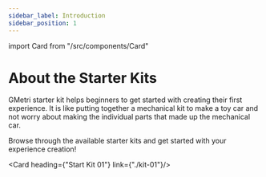 ```yaml
---
sidebar_label: Introduction
sidebar_position: 1
---
```

import Card from "/src/components/Card"

# About the Starter Kits

GMetri starter kit helps beginners to get started with creating their first experience. 
It is like putting together a mechanical kit to make a toy car and not worry about making the individual parts that made up the mechanical car.

Browse through the available starter kits and get started with your experience creation!

<Card heading={"Start Kit 01"} link={"./kit-01"}/>

